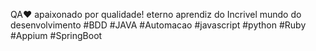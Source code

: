 QA❤️ apaixonado por qualidade! eterno aprendiz do Incrivel mundo do desenvolvimento
#BDD 
#JAVA 
#Automacao 
#javascript
#python
#Ruby
#Appium 
#SpringBoot
